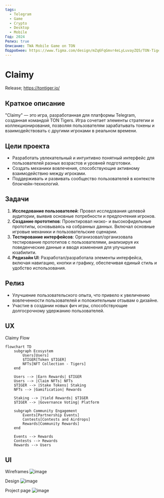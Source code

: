```yaml
---
tags:
  - Telegram
  - Game
  - Crypto
  - Desktop
  - Mobile
Год: 2024
Релиз: true
Описание: TWA Mobile Game on TON
Подробнее: https://www.figma.com/design/mZq6FqGmvr4eLyLuvayZQ5/TON-Tigers?node-id=18-24946&t=IY18WkJRgIhIybLf-1
---
```


# Claimy
Release; https://tontiger.io/

## Краткое описание
"Claimy" — это игра, разработанная для платформы Telegram, созданная командой TON Tigers. Игра сочетает элементы стратегии и коллекционирования, позволяя пользователям зарабатывать токены и взаимодействовать с другими игроками в реальном времени.

## Цели проекта
- Разработать увлекательный и интуитивно понятный интерфейс для пользователей разных возрастов и уровней подготовки.
- Создать механики вовлечения, способствующие активному взаимодействию между игроками.
- Поддерживать и развивать сообщество пользователей в контексте блокчейн-технологий.

## Задачи
1. **Исследование пользователей**: Провел исследования целевой аудитории, выявив основные потребности и предпочтения игроков.
2. **Создание прототипов**: Проектировал низко- и высокофидельные прототипы, основываясь на собранных данных. Включал основные игровые механики и пользовательские сценарии.
3. **Тестирование интерфейсов**: Организовал/организовала тестирование прототипов с пользователями, анализируя их поведенческие данные и вводя изменения для улучшения юзабилити.
4. **Редизайн UI**: Разработал/разработала элементы интерфейса, включая навигацию, кнопки и графику, обеспечивая единый стиль и удобство использования.

## Релиз
- Улучшение пользовательского опыта, что привело к увеличению вовлеченности пользователей и положительным отзывам о дизайне.
- Участие в создании новых фич игры, способствующие долгосрочному удержанию пользователей.

## UX

Claimy Flow
```mermaid
flowchart TD
    subgraph Ecosystem
        Users[Users]
        $TIGER[Token $TIGER]
        NFTs[NFT Collection - Tigers]
    end

    Users --> |Earn Rewards| $TIGER
    Users --> |Claim NFTs| NFTs
    $TIGER --> |Stake Tokens| Staking
    NFTs --> |Gamification| Rewards

    Staking --> |Yield Rewards| $TIGER
    $TIGER --> |Governance Voting| Platform
    
    subgraph Community Engagement
        Events[Partnership Events]
        Contests[Contests and Airdrops]
        Rewards[Community Rewards]
    end
    
    Events --> Rewards
    Contests --> Rewards
    Rewards --> Users
```

## UI

Wireframes
![image](https://github.com/user-attachments/assets/b2230559-e940-4bc4-b044-608257c9ca56)

Design
![image](https://github.com/user-attachments/assets/187f4f12-f4f9-4a8b-982b-08c4c498c7d7)

Project page
![image](https://github.com/user-attachments/assets/043c873c-4e58-4e1b-99b6-f08e23061469)



